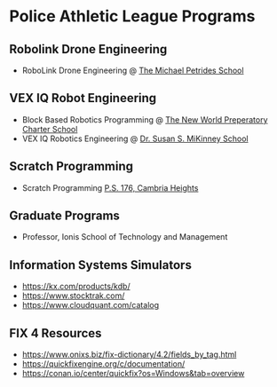 # Police Athletic League Programs

## Robolink Drone Engineering
* RoboLink Drone Engineering @ [The Michael Petrides School](https://codrone.robolink.com/edu/blockly/)

## VEX IQ Robot Engineering
* Block Based Robotics Programming @ [The New World Preperatory Charter School](www.vexrobotics.com)
* VEX IQ Robotics Engineering @ [Dr. Susan S. MiKinney School](www.vexrobotics.com)

## Scratch Programming
* Scratch Programming [P.S. 176, Cambria Heights](https://scratch.mit.edu/)


<p></p>

## Graduate Programs
* Professor, Ionis School of Technology and Management

## Information Systems Simulators
* https://kx.com/products/kdb/
* https://www.stocktrak.com/
* https://www.cloudquant.com/catalog
     
## FIX 4 Resources
* https://www.onixs.biz/fix-dictionary/4.2/fields_by_tag.html
* https://quickfixengine.org/c/documentation/
* https://conan.io/center/quickfix?os=Windows&tab=overview


  


